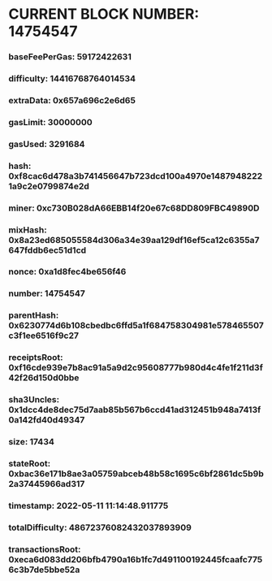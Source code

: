 # CURRENT BLOCK NUMBER: 14754547

### baseFeePerGas: 59172422631
### difficulty: 14416768764014534
### extraData: 0x657a696c2e6d65
### gasLimit: 30000000
### gasUsed: 3291684
### hash: 0xf8cac6d478a3b741456647b723dcd100a4970e14879482221a9c2e0799874e2d
### miner: 0xc730B028dA66EBB14f20e67c68DD809FBC49890D
### mixHash: 0x8a23ed685055584d306a34e39aa129df16ef5ca12c6355a7647fddb6ec51d1cd
### nonce: 0xa1d8fec4be656f46
### number: 14754547
### parentHash: 0x6230774d6b108cbedbc6ffd5a1f684758304981e578465507c3f1ee6516f9c27
### receiptsRoot: 0xf16cde939e7b8ac91a5a9d2c95608777b980d4c4fe1f211d3f42f26d150d0bbe
### sha3Uncles: 0x1dcc4de8dec75d7aab85b567b6ccd41ad312451b948a7413f0a142fd40d49347
### size: 17434
### stateRoot: 0xbac36e171b8ae3a05759abceb48b58c1695c6bf2861dc5b9b2a37445966ad317
### timestamp: 2022-05-11 11:14:48.911775
### totalDifficulty: 48672376082432037893909
### transactionsRoot: 0xeca6d083dd206bfb4790a16b1fc7d491100192445fcaafc7756c3b7de5bbe52a
